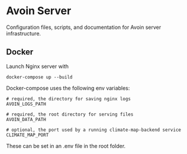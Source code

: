 # Avoin Server
Configuration files, scripts, and documentation for Avoin server infrastructure.

## Docker

Launch Nginx server with

    docker-compose up --build

Docker-compose uses the following env variables:
    
    # required, the directory for saving nginx logs
    AVOIN_LOGS_PATH

    # required, the root directory for serving files
    AVOIN_DATA_PATH

    # optional, the port used by a running climate-map-backend service
    CLIMATE_MAP_PORT

These can be set in an .env file in the root folder.
